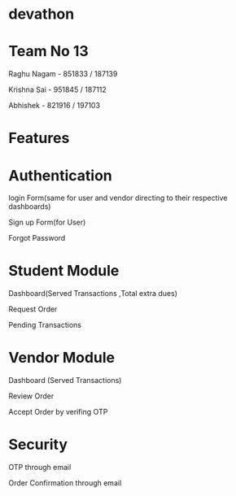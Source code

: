 # devathon

# Team No 13

Raghu Nagam - 851833 / 187139

Krishna Sai - 951845 / 187112

Abhishek - 821916 / 197103


# Features

# Authentication

 login Form(same for user and vendor directing to their respective dashboards)

 Sign up Form(for User)
 
 Forgot Password
 
# Student Module
 
Dashboard(Served Transactions ,Total extra dues)

Request Order

Pending Transactions

# Vendor Module

Dashboard (Served Transactions)

Review Order 

Accept Order by verifing OTP

# Security

OTP through email

Order Confirmation through email






 
 


